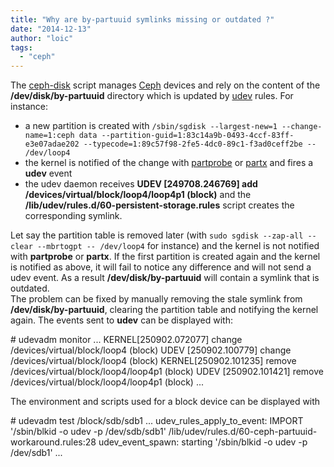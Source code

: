 ```yaml
---
title: "Why are by-partuuid symlinks missing or outdated ?"
date: "2014-12-13"
author: "loic"
tags: 
  - "ceph"
---
```


The [ceph-disk](http://workbench.dachary.org/ceph/ceph/blob/giant/src/ceph-disk) script manages [Ceph](http://ceph.com/) devices and rely on the content of the **/dev/disk/by-partuuid** directory which is updated by [udev](https://en.wikipedia.org/wiki/Udev) rules. For instance:

- a new partition is created with `/sbin/sgdisk --largest-new=1 --change-name=1:ceph data --partition-guid=1:83c14a9b-0493-4ccf-83ff-e3e07adae202 --typecode=1:89c57f98-2fe5-4dc0-89c1-f3ad0ceff2be -- /dev/loop4`
- the kernel is notified of the change with [partprobe](http://linux.die.net/man/8/partprobe) or [partx](http://linux.die.net/man/8/partx) and fires a **udev** event
- the udev daemon receives **UDEV \[249708.246769\] add /devices/virtual/block/loop4/loop4p1 (block)** and the **/lib/udev/rules.d/60-persistent-storage.rules** script creates the corresponding symlink.

Let say the partition table is removed later (with `sudo sgdisk --zap-all --clear --mbrtogpt -- /dev/loop4` for instance) and the kernel is not notified with **partprobe** or **partx**. If the first partition is created again and the kernel is notified as above, it will fail to notice any difference and will not send a udev event. As a result **/dev/disk/by-partuuid** will contain a symlink that is outdated.  
The problem can be fixed by manually removing the stale symlink from **/dev/disk/by-partuuid**, clearing the partition table and notifying the kernel again. The events sent to **udev** can be displayed with:

\# udevadm monitor
...
KERNEL\[250902.072077\] change   /devices/virtual/block/loop4 (block)
UDEV  \[250902.100779\] change   /devices/virtual/block/loop4 (block)
KERNEL\[250902.101235\] remove   /devices/virtual/block/loop4/loop4p1 (block)
UDEV  \[250902.101421\] remove   /devices/virtual/block/loop4/loop4p1 (block)
...

The environment and scripts used for a block device can be displayed with

\# udevadm test /block/sdb/sdb1
...
udev\_rules\_apply\_to\_event: IMPORT '/sbin/blkid -o udev -p /dev/sdb/sdb1' /lib/udev/rules.d/60-ceph-partuuid-workaround.rules:28
udev\_event\_spawn: starting '/sbin/blkid -o udev -p /dev/sdb1'
...

